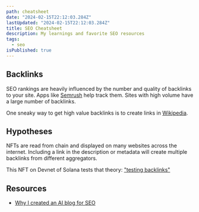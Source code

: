 ```yaml
---
path: cheatsheet
date: "2024-02-15T22:12:03.284Z"
lastUpdated: "2024-02-15T22:12:03.284Z"
title: SEO Cheatsheet
description: My learnings and favorite SEO resources
tags:
  - seo
isPublished: true
---
```


## Backlinks

SEO rankings are heavily influenced by the number and quality of backlinks to your site. Apps like [Semrush](https://www.semrush.com) help track them. Sites with high volume have a large number of backlinks.

One sneaky way to get high value backlinks is to create links in [Wikipedia](https://www.wikipedia.org).

## Hypotheses

NFTs are read from chain and displayed on many websites across the internet. Including a link in the description or metadata will create multiple backlinks from different aggregators.

This NFT on Devnet of Solana tests that theory: ["testing backlinks"](https://dev.primitives.xyz/token/6aJ1cmVkHKPuBQ4mQULMX5)

## Resources

- [Why I created an AI blog for SEO](/beautiful-roads-ai-blog-for-seo)
